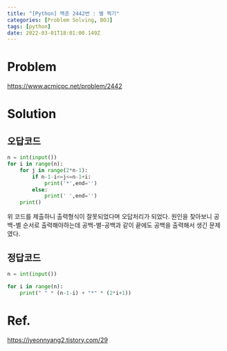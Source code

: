 ```yaml
---
title: "[Python] 백준 2442번 : 별 찍기"
categories: [Problem Solving, BOJ]
tags: [python]
date: 2022-03-01T18:01:00.149Z
---
```

# Problem
<https://www.acmicpc.net/problem/2442>

# Solution
## 오답코드
```py
n = int(input())
for i in range(n):
    for j in range(2*n-1):
        if n-1-i<=j<=n-1+i:
            print('*',end='')
        else:
            print(' ',end='')
    print()
```
위 코드를 제출하니 출력형식이 잘못되었다며 오답처리가 되었다. 원인을 찾아보니 공백-별 순서로 출력해야하는데 공백-별-공백과 같이 끝에도 공백을 출력해서 생긴 문제였다.

## 정답코드
```py
n = int(input())

for i in range(n):
    print(" " * (n-1-i) + "*" * (2*i+1))
```

# Ref.
<https://jyeonnyang2.tistory.com/29>